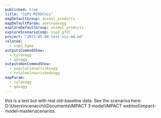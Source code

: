 ```yaml
---
published: true
title: "SSP2-MIROCnic"
mapDefaultGroup: animal_products
mapDefaultParam: anmlnumxagg
exploreDefaultGroup: animal_products
exploreScenarioComp: ssp2_gfdl
project: "2015-05-08-test-nic-md.md"
related: 
  - ssp2_hgem
outputsCommodShow: 
  - tyldxagg
  - qdxagg
outputsNonCommodShow: 
  - populationatriskxagg
  - totalmalnourishedxagg
mapParam: 
  - tyldxagg
  - qdxagg
---
```



this is a test but with real old-baseline data. See the scenarios here: D:\Users\ncenacchi\Documents\IMPACT 3 model\IMPACT webtool\impact-model-master\scenarios.
